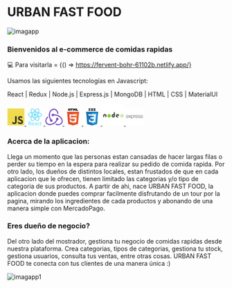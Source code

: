 # URBAN FAST FOOD

 ![imagapp](https://user-images.githubusercontent.com/74383139/132346425-09bf50d6-d3a1-4bd1-9a39-6d15eadc31bf.png)


### Bienvenidos al e-commerce de comidas rapidas


💻 Para visitarla = {() => https://fervent-bohr-61102b.netlify.app/}  

Usamos las siguientes tecnologías en Javascript:

React | Redux | Node.js | Express.js | MongoDB  | HTML | CSS | MaterialUI 

<p align="left"> 
  <a href="https://developer.mozilla.org/en-US/docs/Web/JavaScript" target="_blank"> 
    <img src="https://raw.githubusercontent.com/devicons/devicon/master/icons/javascript/javascript-original.svg" alt="javascript" width="40" height="40"/> 
  </a>
  <a href="https://reactjs.org/" target="_blank"> 
    <img src="https://raw.githubusercontent.com/devicons/devicon/master/icons/react/react-original-wordmark.svg" alt="react" width="40" height="40"/> 
  </a> 
  <a href="https://redux.js.org" target="_blank"> 
    <img src="https://raw.githubusercontent.com/devicons/devicon/master/icons/redux/redux-original.svg" alt="redux" width="40" height="40"/> 
  </a>
  <a href="https://www.w3.org/html/" target="_blank"> 
    <img src="https://raw.githubusercontent.com/devicons/devicon/master/icons/html5/html5-original-wordmark.svg" alt="html5" width="40" height="40"/> 
  </a>
  <a href="https://www.w3schools.com/css/" target="_blank"> 
    <img src="https://raw.githubusercontent.com/devicons/devicon/master/icons/css3/css3-original-wordmark.svg" alt="css3" width="40" height="40"/> 
  </a>
  <a href="https://nodejs.org" target="_blank"> 
    <img src="https://raw.githubusercontent.com/devicons/devicon/master/icons/nodejs/nodejs-original-wordmark.svg" alt="nodejs" width="50" height="50"/> 
  </a>
 <a href="https://expressjs.com" target="_blank"> 
    <img src="https://raw.githubusercontent.com/devicons/devicon/master/icons/express/express-original-wordmark.svg" alt="express" width="40" height="40"/>
  </a>
   </p>
   
   
   ### Acerca de la aplicacion:
   
   Llega un momento que las personas estan cansadas de hacer largas filas o perder su tiempo en la espera para realizar su pedido de comida rapida. Por otro lado, los dueños de distintos locales, estan frustados de que en cada aplicacion que le ofrecen, tienen limitado las categorias y/o tipo de categoria de sus productos.
   A partir de ahi, nace URBAN FAST FOOD, la aplicacion donde puedes comprar facilmente disfrutando de un tour por la pagina, mirando los ingredientes de cada productos y abonando de una manera simple con MercadoPago.
 
 ### Eres dueño de negocio? 
  Del otro lado del mostrador, gestiona tu negocio de comidas rapidas desde nuestra plataforma. Crea categorias, tipos de categorias,  gestiona tu stock, gestiona usuarios, consulta tus ventas, entre otras cosas. URBAN FAST FOOD te conecta con tus clientes de una manera única :)
 

![imagapp1](https://user-images.githubusercontent.com/74383139/132346595-535665eb-225c-4044-9f4a-674106c5492c.png)
  

   
